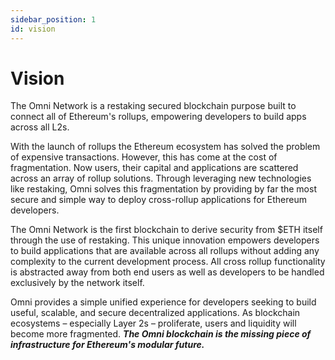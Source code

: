 ```yaml
---
sidebar_position: 1
id: vision
---
```


# Vision

The Omni Network is a restaking secured blockchain purpose built to connect all of Ethereum's rollups, empowering developers to build apps across all L2s.

With the launch of rollups the Ethereum ecosystem has solved the problem of expensive transactions. However, this has come at the cost of fragmentation. Now users, their capital and applications are scattered across an array of rollup solutions. Through leveraging new technologies like restaking, Omni solves this fragmentation by providing by far the most secure and simple way to deploy cross-rollup applications for Ethereum developers.

The Omni Network is the first blockchain to derive security from $ETH itself through the use of restaking. This unique innovation empowers developers to build applications that are available across all rollups without adding any complexity to the current development process. All cross rollup functionality is abstracted away from both end users as well as developers to be handled exclusively by the network itself.

Omni provides a simple unified experience for developers seeking to build useful, scalable, and secure decentralized applications. As blockchain ecosystems – especially Layer 2s – proliferate, users and liquidity will become more fragmented. _**The Omni blockchain is the missing piece of infrastructure for Ethereum's modular future.**_
